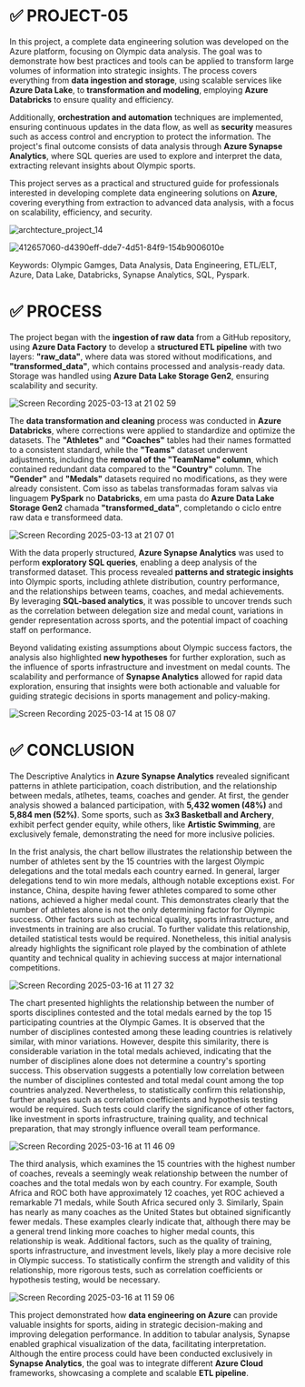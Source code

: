 # ✅ PROJECT-05

In this project, a complete data engineering solution was developed on the Azure platform, focusing on Olympic data analysis. The goal was to demonstrate how best practices and tools can be applied to transform large volumes of information into strategic insights. The process covers everything from **data ingestion and storage**, using scalable services like **Azure Data Lake**, to **transformation and modeling**, employing **Azure Databricks** to ensure quality and efficiency.  

Additionally, **orchestration and automation** techniques are implemented, ensuring continuous updates in the data flow, as well as **security** measures such as access control and encryption to protect the information. The project's final outcome consists of data analysis through **Azure Synapse Analytics**, where SQL queries are used to explore and interpret the data, extracting relevant insights about Olympic sports.  

This project serves as a practical and structured guide for professionals interested in developing complete data engineering solutions on **Azure**, covering everything from extraction to advanced data analysis, with a focus on scalability, efficiency, and security.

![archtecture_project_14](https://github.com/user-attachments/assets/d4390eff-dde7-4d51-84f9-154b9006010e)

![412657060-d4390eff-dde7-4d51-84f9-154b9006010e](https://github.com/user-attachments/assets/2f58a389-dbd4-40dc-8bf6-ed8ec46ef84c)

Keywords: Olympic Gamges, Data Analysis, Data Engineering, ETL/ELT, Azure, Data Lake, Databricks, Synapse Analytics, SQL, Pyspark.


# ✅ PROCESS

The project began with the **ingestion of raw data** from a GitHub repository, using **Azure Data Factory** to develop a **structured ETL pipeline** with two layers: **"raw_data"**, where data was stored without modifications, and **"transformed_data"**, which contains processed and analysis-ready data. Storage was handled using **Azure Data Lake Storage Gen2**, ensuring scalability and security. 

![Screen Recording 2025-03-13 at 21 02 59](https://github.com/user-attachments/assets/09595f9f-a731-4d4d-91dd-b16d5206a90c)

The **data transformation and cleaning** process was conducted in **Azure Databricks**, where corrections were applied to standardize and optimize the datasets. The **"Athletes"** and **"Coaches"** tables had their names formatted to a consistent standard, while the **"Teams"** dataset underwent adjustments, including the **removal of the "TeamName" column**, which contained redundant data compared to the **"Country"** column. The **"Gender"** and **"Medals"** datasets required no modifications, as they were already consistent. Com isso as tabelas transformadas foram salvas via linguagem **PySpark** no **Databricks**, em uma pasta do **Azure Data Lake Storage Gen2** chamada **"transformed_data"**, completando o ciclo entre raw data e transformeed data.

![Screen Recording 2025-03-13 at 21 07 01](https://github.com/user-attachments/assets/4ba1fbb2-af94-4c98-8dd0-335c41a3d591)

With the data properly structured, **Azure Synapse Analytics** was used to perform **exploratory SQL queries**, enabling a deep analysis of the transformed dataset. This process revealed **patterns and strategic insights** into Olympic sports, including athlete distribution, country performance, and the relationships between teams, coaches, and medal achievements. By leveraging **SQL-based analytics**, it was possible to uncover trends such as the correlation between delegation size and medal count, variations in gender representation across sports, and the potential impact of coaching staff on performance.  

Beyond validating existing assumptions about Olympic success factors, the analysis also highlighted **new hypotheses** for further exploration, such as the influence of sports infrastructure and investment on medal counts. The scalability and performance of **Synapse Analytics** allowed for rapid data exploration, ensuring that insights were both actionable and valuable for guiding strategic decisions in sports management and policy-making.

![Screen Recording 2025-03-14 at 15 08 07](https://github.com/user-attachments/assets/d963a113-4821-4b7d-9a1d-4fa3fc6d3c53)

# ✅ CONCLUSION

The Descriptive Analytics in **Azure Synapse Analytics** revealed significant patterns in athlete participation, coach distribution, and the relationship between medals, atlhetes, teams, coaches and gender. At first, the gender analysis showed a balanced participation, with **5,432 women (48%)** and **5,884 men (52%)**. Some sports, such as **3x3 Basketball and Archery**, exhibit perfect gender equity, while others, like **Artistic Swimming**, are exclusively female, demonstrating the need for more inclusive policies.

In the frist analysis, the chart bellow illustrates the relationship between the number of athletes sent by the 15 countries with the largest Olympic delegations and the total medals each country earned. In general, larger delegations tend to win more medals, although notable exceptions exist. For instance, China, despite having fewer athletes compared to some other nations, achieved a higher medal count. This demonstrates clearly that the number of athletes alone is not the only determining factor for Olympic success. Other factors such as technical quality, sports infrastructure, and investments in training are also crucial. To further validate this relationship, detailed statistical tests would be required. Nonetheless, this initial analysis already highlights the significant role played by the combination of athlete quantity and technical quality in achieving success at major international competitions.

![Screen Recording 2025-03-16 at 11 27 32](https://github.com/user-attachments/assets/4141c361-f377-45f6-b6c4-328de391fe3f)

The chart presented highlights the relationship between the number of sports disciplines contested and the total medals earned by the top 15 participating countries at the Olympic Games. It is observed that the number of disciplines contested among these leading countries is relatively similar, with minor variations. However, despite this similarity, there is considerable variation in the total medals achieved, indicating that the number of disciplines alone does not determine a country's sporting success. This observation suggests a potentially low correlation between the number of disciplines contested and total medal count among the top countries analyzed. Nevertheless, to statistically confirm this relationship, further analyses such as correlation coefficients and hypothesis testing would be required. Such tests could clarify the significance of other factors, like investment in sports infrastructure, training quality, and technical preparation, that may strongly influence overall team performance.

![Screen Recording 2025-03-16 at 11 46 09](https://github.com/user-attachments/assets/d1005acf-8058-4d6c-987d-63b70f1ee177)

The third analysis, which examines the 15 countries with the highest number of coaches, reveals a seemingly weak relationship between the number of coaches and the total medals won by each country. For example, South Africa and ROC both have approximately 12 coaches, yet ROC achieved a remarkable 71 medals, while South Africa secured only 3. Similarly, Spain has nearly as many coaches as the United States but obtained significantly fewer medals. These examples clearly indicate that, although there may be a general trend linking more coaches to higher medal counts, this relationship is weak. Additional factors, such as the quality of training, sports infrastructure, and investment levels, likely play a more decisive role in Olympic success. To statistically confirm the strength and validity of this relationship, more rigorous tests, such as correlation coefficients or hypothesis testing, would be necessary.

![Screen Recording 2025-03-16 at 11 59 06](https://github.com/user-attachments/assets/828e3282-a3ff-450a-8200-d6f72abab1e9)

This project demonstrated how **data engineering on Azure** can provide valuable insights for sports, aiding in strategic decision-making and improving delegation performance. In addition to tabular analysis, Synapse enabled graphical visualization of the data, facilitating interpretation. Although the entire process could have been conducted exclusively in **Synapse Analytics**, the goal was to integrate different **Azure Cloud** frameworks, showcasing a complete and scalable **ETL pipeline**.

